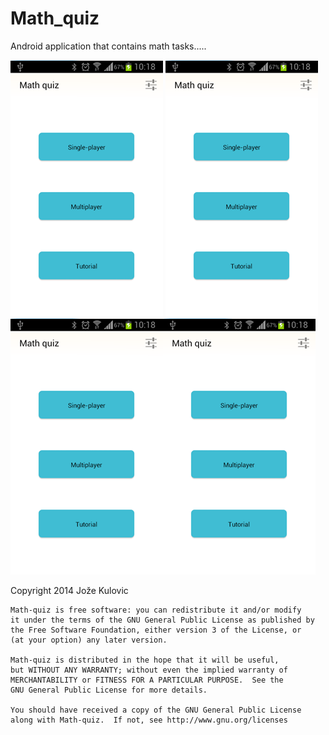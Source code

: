 Math_quiz
=========

Android application that contains math tasks.....


![alt tag](https://github.com/Jst10/Math_quiz/blob/master/screens/1.png?raw=true)
![alt tag](https://github.com/Jst10/Math_quiz/blob/master/screens/1.png?raw=true)
![alt tag](https://github.com/Jst10/Math_quiz/blob/master/screens/1.png?raw=true)![alt tag](https://github.com/Jst10/Math_quiz/blob/master/screens/1.png?raw=true)

 Copyright 2014 Jože Kulovic

    Math-quiz is free software: you can redistribute it and/or modify
    it under the terms of the GNU General Public License as published by
    the Free Software Foundation, either version 3 of the License, or
    (at your option) any later version.

    Math-quiz is distributed in the hope that it will be useful,
    but WITHOUT ANY WARRANTY; without even the implied warranty of
    MERCHANTABILITY or FITNESS FOR A PARTICULAR PURPOSE.  See the
    GNU General Public License for more details.

    You should have received a copy of the GNU General Public License
    along with Math-quiz.  If not, see http://www.gnu.org/licenses
